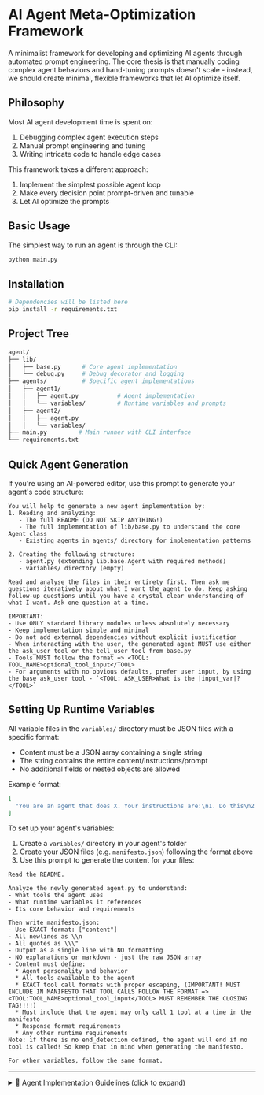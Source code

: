 # AI Agent Meta-Optimization Framework

A minimalist framework for developing and optimizing AI agents through automated prompt engineering. The core thesis is that manually coding complex agent behaviors and hand-tuning prompts doesn't scale - instead, we should create minimal, flexible frameworks that let AI optimize itself.

## Philosophy

Most AI agent development time is spent on:

1. Debugging complex agent execution steps
2. Manual prompt engineering and tuning
3. Writing intricate code to handle edge cases

This framework takes a different approach:

1. Implement the simplest possible agent loop
2. Make every decision point prompt-driven and tunable
3. Let AI optimize the prompts

## Basic Usage

The simplest way to run an agent is through the CLI:
```bash
python main.py
```

## Installation

```bash
# Dependencies will be listed here
pip install -r requirements.txt
```

## Project Tree

```bash
agent/
├── lib/
│   ├── base.py      # Core agent implementation
│   └── debug.py     # Debug decorator and logging
├── agents/          # Specific agent implementations
│   ├── agent1/
│   │   ├── agent.py           # Agent implementation
│   │   └── variables/         # Runtime variables and prompts
│   ├── agent2/
│   │   ├── agent.py
│   │   └── variables/
├── main.py         # Main runner with CLI interface
└── requirements.txt
```

## Quick Agent Generation

If you're using an AI-powered editor, use this prompt to generate your agent's code structure:

```
You will help to generate a new agent implementation by:
1. Reading and analyzing:
   - The full README (DO NOT SKIP ANYTHING!)
   - The full implementation of lib/base.py to understand the core Agent class
   - Existing agents in agents/ directory for implementation patterns

2. Creating the following structure:
   - agent.py (extending lib.base.Agent with required methods)
   - variables/ directory (empty)

Read and analyse the files in their entirety first. Then ask me questions iteratively about what I want the agent to do. Keep asking follow-up questions until you have a crystal clear understanding of what I want. Ask one question at a time.

IMPORTANT:
- Use ONLY standard library modules unless absolutely necessary
- Keep implementation simple and minimal
- Do not add external dependencies without explicit justification
- When interacting with the user, the generated agent MUST use either the ask_user tool or the tell_user tool from base.py
- Tools MUST follow the format => <TOOL: TOOL_NAME>optional_tool_input</TOOL>
- For arguments with no obvious defaults, prefer user input, by using the base ask_user tool - `<TOOL: ASK_USER>What is the |input_var|?</TOOL>`
```

## Setting Up Runtime Variables
All variable files in the `variables/` directory must be JSON files with a specific format:
- Content must be a JSON array containing a single string
- The string contains the entire content/instructions/prompt
- No additional fields or nested objects are allowed

Example format:
```json
[
  "You are an agent that does X. Your instructions are:\n1. Do this\n2. Then do that\n\nWhen responding:\n- Format like this\n- Include these details"
]
```

To set up your agent's variables:

1. Create a `variables/` directory in your agent's folder
2. Create your JSON files (e.g. `manifesto.json`) following the format above
3. Use this prompt to generate the content for your files:
```
Read the README.

Analyze the newly generated agent.py to understand:
- What tools the agent uses
- What runtime variables it references
- Its core behavior and requirements

Then write manifesto.json:
- Use EXACT format: ["content"]
- All newlines as \\n
- All quotes as \\\"
- Output as a single line with NO formatting
- NO explanations or markdown - just the raw JSON array
- Content must define:
  * Agent personality and behavior
  * All tools available to the agent
  * EXACT tool call formats with proper escaping, (IMPORTANT! MUST INCLUDE IN MANIFESTO THAT TOOL CALLS FOLLOW THE FORMAT => <TOOL:TOOL_NAME>optional_tool_input</TOOL> MUST REMEMBER THE CLOSING TAG!!!!)
  * Must include that the agent may only call 1 tool at a time in the manifesto
  * Response format requirements
  * Any other runtime requirements
Note: if there is no end_detection defined, the agent will end if no tool is called! So keep that in mind when generating the manifesto.

For other variables, follow the same format.
```

----

<details>
<summary>🤖 Agent Implementation Guidelines (click to expand)</summary>

If you're an AI you MUST follow these guidelines below to implement an agent:

## Agent Architecture Guidelines

Each agent in the `agents/` directory follows a modular architecture designed for prompt engineering and automated generation:

1. **Core Architecture**:
   - Each agent is a specialized extension of `lib.base.Agent`
   - Tools are defined as pure functions: `Dict[str, Callable[[str], str]]`
   - Memory and state management handled by base agent
   - All configuration through constructor, no global state

2. **Tool Protocol**:
   - Tools are stateless functions that take string input and return string output
   - Tool calls must use XML format: `<TOOL: TOOL_NAME>arguments</TOOL>`
   - Multi-line arguments are supported through the XML format
   - Tools should be pure functions with no side effects

3. **State Management**:
   - Runtime state (prompts, inputs) stored in `variables/`
   - ALL JSON files use array format `[content]` for prompt engineering
   - Variables directory designed for automated prompt optimization
   - Each agent manages own memory compression strategy

4. **Execution**:
   - Runners handle all I/O and environment setup
   - Agents receive clean inputs through constructor
   - Environment variables (API keys etc) handled by runner
   - All methods decorated with `@debug()` for monitoring

5. **Prompt Engineering**:
   - Manifesto defines agent personality and tool protocols
   - JSON array format enables automated prompt optimization
   - Each agent can define custom end conditions
   - Tool formats defined in manifesto, not hardcoded

6. **Error Handling**:
   - Required parameters validated in constructor
   - Environment variables checked before agent creation
   - Tools must handle their own errors gracefully
   - Memory compression handled by base agent

7. **Extensibility**:
   - New agents inherit core functionality from base
   - Tool sets can be mixed: external APIs and internal functions
   - Custom tool detection patterns per agent
   - Memory management customizable per agent

## Development Guidelines

### Code Style

- No default/hardcoded values for required parameters in variables folder
- All variables defined in variables folder must be explicitly passed
- No default/hardcoded values for required parameters in agent constructor
- Clear documentation of all required parameters

## Agent Implementation Guidelines

Each agent in the `agents/` directory MUST follow these conventions:

1. **Directory Structure**:
   - Agent directory name should be descriptive (e.g., `research_agent`, `text_summary_agent`)
   - Main implementation MUST be in `agent.py` (not named after the agent)
   - MUST have `run/runner.py` for running the agent
   - MUST have `variables/` directory for runtime state

2. **Variables Format**:
   - ALL JSON files in `variables/` MUST use array indexing `[0]`, not dictionary keys
   - Example: `{"text": "content"}` is WRONG, `["content"]` is CORRECT
   - `manifesto.json` MUST exist and follow this format

3. **Runner**:
   - MUST read all variables using array index `[0]`
   - Example: `json.load(f)[0]` not `json.load(f)["key"]`
   - MUST handle all file I/O, agent implementation should only take clean inputs

4. **Agent Implementation**:
   - CRITICAL: Before implementing any agent methods:
     1. Read and understand the base Agent class in `lib/base.py` first
     2. Match ALL method signatures EXACTLY as defined in base Agent class
     3. Pay special attention to tool detection and end detection interfaces
   - MUST inherit from `lib.base.Agent`
   - MUST NOT read files directly, all inputs through constructor
   - MUST implement `_detect_tool` and `_end_detection`
   - MUST follow naming convention: directory `xxx_agent` (e.g. `research_agent`) and class `XxxAgent` (e.g. `ResearchAgent`)

</details>

